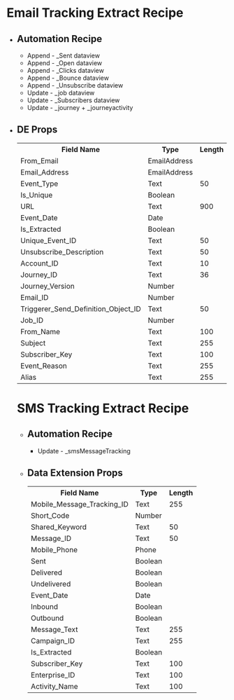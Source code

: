 <h1>Email Tracking Extract Recipe</h1>
    <ul>
        <li><h2>Automation Recipe</h2></li>
        <ul>
            <li>Append - _Sent dataview</li>
            <li>Append - _Open dataview</li>
            <li>Append - _Clicks dataview</li>
            <li>Append - _Bounce dataview</li>
            <li>Append - _Unsubscribe dataview</li>
            <li>Update - _job dataview</li>
            <li>Update - _Subscribers dataview</li>
            <li>Update - _journey + _journeyactivity</li>
        </ul>
        <li><h2>DE Props</h2></li>
        <table>
            <tr>
                <th>Field Name</th>
                <th>Type</th>
                <th>Length</th>
            </tr>
            <tr>
                <td>From_Email</td>
                <td>EmailAddress</td>
                <td></td>
            </tr>
            <tr>
                <td>Email_Address</td>
                <td>EmailAddress</td>
                <td></td>
            </tr>
            <tr>
                <td>Event_Type</td>
                <td>Text</td>
                <td>50</td>
            </tr>
            <tr>
                <td>Is_Unique</td>
                <td>Boolean</td>
                <td></td>
            </tr>
            <tr>
                <td>URL</td>
                <td>Text</td>
                <td>900</td>
            </tr>
            <tr>
                <td>Event_Date</td>
                <td>Date</td>
                <td></td>
            </tr>
            <tr>
                <td>Is_Extracted</td>
                <td>Boolean</td>
                <td></td>
            </tr>
            <tr>
                <td>Unique_Event_ID</td>
                <td>Text</td>
                <td>50</td>
            </tr>
            <tr>
                <td>Unsubscribe_Description</td>
                <td>Text</td>
                <td>50</td>
            </tr>
            <tr>
                <td>Account_ID</td>
                <td>Text</td>
                <td>10</td>
            </tr>
            <tr>
                <td>Journey_ID</td>
                <td>Text</td>
                <td>36</td>
            </tr>
            <tr>
                <td>Journey_Version</td>
                <td>Number</td>
                <td></td>
            </tr>
            <tr>
                <td>Email_ID</td>
                <td>Number</td>
                <td></td>
            </tr>
            <tr>
                <td>Triggerer_Send_Definition_Object_ID</td>
                <td>Text</td>
                <td>50</td>
            </tr>
            <tr>
                <td>Job_ID</td>
                <td>Number</td>
                <td></td>
            </tr>
            <tr>
                <td>From_Name</td>
                <td>Text</td>
                <td>100</td>
            </tr>
            <tr>
                <td>Subject</td>
                <td>Text</td>
                <td>255</td>
            </tr>
            <tr>
                <td>Subscriber_Key</td>
                <td>Text</td>
                <td>100</td>
            </tr>
            <tr>
                <td>Event_Reason</td>
                <td>Text</td>
                <td>255</td>
            </tr>
            <tr>
                <td>Alias</td>
                <td>Text</td>
                <td>255</td>
            </tr>
        </table>
<h1>SMS Tracking Extract Recipe</h1>
    <ul>
        <li><h2>Automation Recipe</h2></li>
        <ul>
            <li>Update - _smsMessageTracking</li>
        </ul>
        <li><h2>Data Extension Props</h2></li>
        <table>
            <tr>
                <th>Field Name</th>
                <th>Type</th>
                <th>Length</th>
            </tr>
            <tr>
                <td>Mobile_Message_Tracking_ID</td>
                <td>Text</td>
                <td>255</td>
            </tr>
            <tr>
                <td>Short_Code</td>
                <td>Number</td>
                <td></td>
            </tr>
            <tr>
                <td>Shared_Keyword</td>
                <td>Text</td>
                <td>50</td>
            </tr>
            <tr>
                <td>Message_ID</td>
                <td>Text</td>
                <td>50</td>
            </tr>
            <tr>
                <td>Mobile_Phone</td>
                <td>Phone</td>
                <td></td>
            </tr>
            <tr>
                <td>Sent</td>
                <td>Boolean</td>
                <td></td>
            </tr>
            <tr>
                <td>Delivered</td>
                <td>Boolean</td>
                <td></td>
            </tr>
            <tr>
                <td>Undelivered</td>
                <td>Boolean</td>
                <td></td>
            </tr>
            <tr>
                <td>Event_Date</td>
                <td>Date</td>
                <td></td>
            </tr>
            <tr>
                <td>Inbound</td>
                <td>Boolean</td>
                <td></td>
            </tr>
            <tr>
                <td>Outbound</td>
                <td>Boolean</td>
                <td></td>
            </tr>
            <tr>
                <td>Message_Text</td>
                <td>Text</td>
                <td>255</td>
            </tr>
            <tr>
                <td>Campaign_ID</td>
                <td>Text</td>
                <td>255</td>
            </tr>
            <tr>
                <td>Is_Extracted</td>
                <td>Boolean</td>
                <td></td>
            </tr>
            <tr>
                <td>Subscriber_Key</td>
                <td>Text</td>
                <td>100</td>
            </tr>
            <tr>
                <td>Enterprise_ID</td>
                <td>Text</td>
                <td>100</td>
            </tr>
            <tr>
                <td>Activity_Name</td>
                <td>Text</td>
                <td>100</td>
            </tr>
        </table>
    </ul>